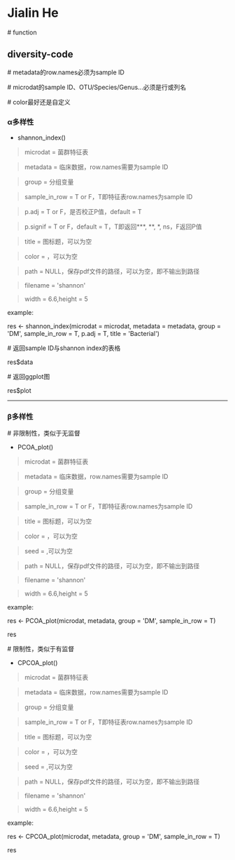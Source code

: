# Jialin He

\# function

## diversity-code

\# metadata的row.names必须为sample ID

\# microdat的sample ID、OTU/Species/Genus...必须是行或列名

\# color最好还是自定义

### α多样性

- shannon_index()

> microdat = 菌群特征表

> metadata = 临床数据，row.names需要为sample ID

> group = 分组变量

> sample_in_row = T or F，T即特征表row.names为sample ID

> p.adj = T or F，是否校正P值，default = T

> p.signif = T or F，default = T，T即返回***, **, *, ns，F返回P值

> title = 图标题，可以为空

> color = ，可以为空

> path = NULL，保存pdf文件的路径，可以为空，即不输出到路径

> filename = 'shannon'

> width = 6.6,height = 5

example:

res <- shannon_index(microdat = microdat, metadata = metadata, group = 'DM', sample_in_row = T, p.adj = T, title = 'Bacterial')

\# 返回sample ID与shannon index的表格

res$data

\# 返回ggplot图

res$plot

----

### β多样性

\# 非限制性，类似于无监督

- PCOA_plot()

> microdat = 菌群特征表

> metadata = 临床数据，row.names需要为sample ID

> group = 分组变量

> sample_in_row = T or F，T即特征表row.names为sample ID

> title = 图标题，可以为空

> color = ，可以为空

> seed = ,可以为空

> path = NULL，保存pdf文件的路径，可以为空，即不输出到路径

> filename = 'shannon'

> width = 6.6,height = 5


example:

res <- PCOA_plot(microdat, metadata, group = 'DM', sample_in_row = T)

res


\# 限制性，类似于有监督

- CPCOA_plot()

> microdat = 菌群特征表

> metadata = 临床数据，row.names需要为sample ID

> group = 分组变量

> sample_in_row = T or F，T即特征表row.names为sample ID

> title = 图标题，可以为空

> color = ，可以为空

> seed = ,可以为空

> path = NULL，保存pdf文件的路径，可以为空，即不输出到路径

> filename = 'shannon'

> width = 6.6,height = 5

example:

res <- CPCOA_plot(microdat, metadata, group = 'DM', sample_in_row = T)

res


